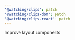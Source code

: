 ```yaml
---
'@watching/clips': patch
'@watching/clips-dom': patch
'@watching/clips-react': patch
---
```


Improve layout components
